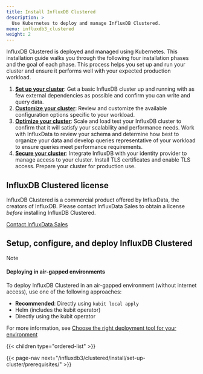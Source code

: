 ```yaml
---
title: Install InfluxDB Clustered
description: >
  Use Kubernetes to deploy and manage InfluxDB Clustered.
menu: influxdb3_clustered
weight: 2
---
```


InfluxDB Clustered is deployed and managed using Kubernetes.
This installation guide walks you through the following four installation phases and
the goal of each phase.
This process helps you set up and run your cluster and ensure it
performs well with your expected production workload.

1.  **[Set up your cluster](/influxdb3/clustered/install/set-up-cluster/)**:
    Get a basic InfluxDB cluster up and running with as few external
    dependencies as possible and confirm you can write and query data.
2.  **[Customize your cluster](/influxdb3/clustered/install/customize-cluster/)**:
    Review and customize the available configuration options specific to your workload.
3.  **[Optimize your cluster](/influxdb3/clustered/install/optimize-cluster/)**:
    Scale and load test your InfluxDB cluster to confirm that it will satisfy
    your scalability and performance needs. Work with InfluxData to review your
    schema and determine how best to organize your data and develop queries
    representative of your workload to ensure queries meet performance requirements.
4.  **[Secure your cluster](/influxdb3/clustered/install/secure-cluster/)**:
    Integrate InfluxDB with your identity provider to manage access to your
    cluster. Install TLS certificates and enable TLS access.
    Prepare your cluster for production use.

## InfluxDB Clustered license

InfluxDB Clustered is a commercial product offered by InfluxData, the creators
of InfluxDB. Please contact InfluxData Sales to obtain a license _before_
installing InfluxDB Clustered.

<a class="btn" href="{{< cta-link >}}">Contact InfluxData Sales</a>

## Setup, configure, and deploy InfluxDB Clustered

> [!Note]
> #### Deploying in air-gapped environments
>
> To deploy InfluxDB Clustered in an air-gapped environment (without internet access),
> use one of the following approaches:
> - **Recommended**: Directly using `kubit local apply`
> - Helm (includes the kubit operator)
> - Directly using the kubit operator
> 
> For more information, see [Choose the right deployment tool for your environment](/influxdb3/clustered/install/set-up-cluster/configure-cluster/#choose-the-right-deployment-tool-for-your-environment)

{{< children type="ordered-list" >}}

<!-- TODO: ADD CLUSTER ARCHITECTURE OVERVIEW -->
<!---------- TODO: ALL THIS INFORMATION NEEDS TO LAND IN THE ADMIN SECTION ---------

### Updating your InfluxDB Cluster

Updating your InfluxDB cluster is as simple as re-applying your app-instance with a new package version. Note that if the new version of the package has changes to the AppInstance schema, those changes will need to be made at the same time that the new package is deployed.

### Redeploying your cluster safely

The word safely here means being able to redeploy your cluster while still being able to use the tokens you’ve created, and being able to write/query to the database you’ve previously created.

All of the important state in InfluxDB 3 lives in the Catalog store (the Postgres equivalent database) and the Object Store (the S3 compatible store). These should be treated with the utmost care. 

If a full redeploy of your cluster needs to happen, the namespace containing the Influxdb instance can be deleted **_as long as your Catalog store and Object Store are not in this namespace_**. Then, the influxdb AppInstance can be redeployed. It is possible the operator may need to be removed and reinstalled. In that case, deleting the namespace that the operator is deployed into and redeploying is acceptable.

### Backing up your data

The Catalog store and Object store contain all of the important state for InfluxDB 3. They should be the primary focus of backups. Following the industry standard best practices for your chosen Catalog store implementation and Object Store implementation should provide sufficient backups.  In our Cloud products, we do daily backups of our Catalog, in addition to automatic snapshots, and we preserve our Object Store files for 100 days after they have been soft-deleted.

### Recovering your data

After recovering the catalog and object store, you will need to update the dsn in myinfluxdb.yml and re-apply. -->

{{< page-nav next="/influxdb3/clustered/install/set-up-cluster/prerequisites/" >}}
